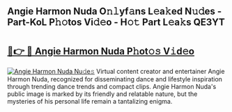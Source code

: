 ## Angie Harmon Nuda O𝚗𝚕yf𝚊ns L𝚎a𝚔ed N𝚞𝚍es - Part-KoL P𝚑𝚘tos Vi𝚍𝚎o - H𝚘𝚝 Part L𝚎a𝚔s QE3YT

# <h2><a href="http://kfcdv5n.oniu.top/?m=Angie+Harmon+Nuda">🔗👉 🔴 Angie Harmon Nuda P𝚑ot𝚘𝚜 V𝚒d𝚎o</a></h2>

[![Angie Harmon Nuda Nu𝚍e𝚜](https://i.imgur.com/0qMVB7G.gif)](http://kfcdv5n.oniu.top/?m=Angie+Harmon+Nuda)
Virtual content creator and entertainer Angie Harmon Nuda, recognized for disseminating dance and lifestyle inspiration through trending dance trends and compact clips. Angie Harmon Nuda's public image is marked by its friendly and relatable nature, but the mysteries of his personal life remain a tantalizing enigma.  
